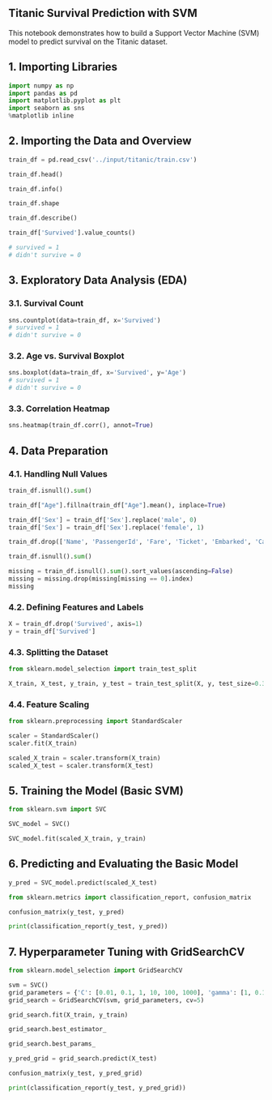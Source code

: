 ## Titanic Survival Prediction with SVM

This notebook demonstrates how to build a Support Vector Machine (SVM) model to predict survival on the Titanic dataset.

## 1. Importing Libraries

```python
import numpy as np
import pandas as pd
import matplotlib.pyplot as plt
import seaborn as sns
%matplotlib inline
```

## 2. Importing the Data and Overview

```python
train_df = pd.read_csv('../input/titanic/train.csv')

train_df.head()

train_df.info()

train_df.shape

train_df.describe()

train_df['Survived'].value_counts()

# survived = 1
# didn't survive = 0
```

## 3. Exploratory Data Analysis (EDA)

### 3.1. Survival Count

```python
sns.countplot(data=train_df, x='Survived')
# survived = 1
# didn't survive = 0
```

### 3.2. Age vs. Survival Boxplot

```python
sns.boxplot(data=train_df, x='Survived', y='Age')
# survived = 1
# didn't survive = 0
```

### 3.3. Correlation Heatmap

```python
sns.heatmap(train_df.corr(), annot=True)
```

## 4. Data Preparation

### 4.1. Handling Null Values

```python
train_df.isnull().sum()

train_df["Age"].fillna(train_df["Age"].mean(), inplace=True)

train_df['Sex'] = train_df['Sex'].replace('male', 0)
train_df['Sex'] = train_df['Sex'].replace('female', 1)

train_df.drop(['Name', 'PassengerId', 'Fare', 'Ticket', 'Embarked', 'Cabin'], axis=1, inplace=True)

train_df.isnull().sum()

missing = train_df.isnull().sum().sort_values(ascending=False)
missing = missing.drop(missing[missing == 0].index)
missing
```

### 4.2. Defining Features and Labels

```python
X = train_df.drop('Survived', axis=1)
y = train_df['Survived']
```

### 4.3. Splitting the Dataset

```python
from sklearn.model_selection import train_test_split

X_train, X_test, y_train, y_test = train_test_split(X, y, test_size=0.3, random_state=101)
```

### 4.4. Feature Scaling

```python
from sklearn.preprocessing import StandardScaler

scaler = StandardScaler()
scaler.fit(X_train)

scaled_X_train = scaler.transform(X_train)
scaled_X_test = scaler.transform(X_test)
```

## 5. Training the Model (Basic SVM)

```python
from sklearn.svm import SVC

SVC_model = SVC()

SVC_model.fit(scaled_X_train, y_train)
```

## 6. Predicting and Evaluating the Basic Model

```python
y_pred = SVC_model.predict(scaled_X_test)

from sklearn.metrics import classification_report, confusion_matrix

confusion_matrix(y_test, y_pred)

print(classification_report(y_test, y_pred))
```

## 7. Hyperparameter Tuning with GridSearchCV

```python
from sklearn.model_selection import GridSearchCV

svm = SVC()
grid_parameters = {'C': [0.01, 0.1, 1, 10, 100, 1000], 'gamma': [1, 0.1, 0.01, 0.001, 0.0001]}
grid_search = GridSearchCV(svm, grid_parameters, cv=5)

grid_search.fit(X_train, y_train)

grid_search.best_estimator_

grid_search.best_params_

y_pred_grid = grid_search.predict(X_test)

confusion_matrix(y_test, y_pred_grid)

print(classification_report(y_test, y_pred_grid))
